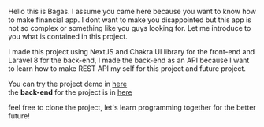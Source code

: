 Hello this is Bagas. I assume you came here because you want to know how to make financial app. I dont want to make you disappointed but this app is not so complex or something like you guys looking for. Let me introduce to you what is contained in this project.

I made this project using NextJS and Chakra UI library for the front-end and Laravel 8 for the back-end, I made the back-end as an API because I want to learn how to make REST API my self for this project and future project.

You can try the project demo in <a href="https://catatanuang.vercel.app">here</a>
<br>
the <b>back-end</b> for the project is in <a href="https://github.com/wirayuda23/financial-app-backend-">here</a>

feel free to clone the project, let's learn programming together for the better future!
